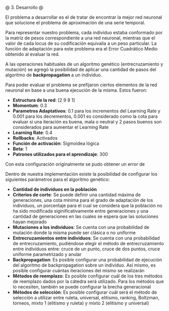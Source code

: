 @ 3. Desarrollo @

El problema a desarrollar es el de tratar de encontrar la mejor red neuronal
que solucione el problema de aproximación de una serie temporal.

Para representar nuestro problema, cada individuo estaba conformado por la matriz de pesos
correspondiente a una red neuronal, mientras que el valor de cada locus de su codificación
equivalía a un peso particular.
La función de adaptación para este problema era el Error Cuadrático Medio obtenido al evaluar la red.

A las operaciones habituales de un algoritmo genético (entrecruzamiento y mutación) se
agregó la posibilidad de aplicar una cantidad de pasos del algoritmo de **backpropagation** a un individuo.

Para poder evaluar el problema se prefijaron ciertos elementos de la red neuronal
en base a una buena ejecución de la misma. Estos fueron:

* __Estructura de la red__: [2 9 8 1]
* __Momentum__: 0.3
* __Parametros Adaptativos__: 0.1 para los incrementos del Learning Rate y 0.001 para los decrementos,
0.001 es considerado como la cota para evaluar si una iteración es buena, mala o neutral y
2 pasos buenos son considerados para aumentar el Learning Rate
* __Learning Rate__: 0.4
* __Rollbacks__: Activados
* __Función de activación__: Sigmoidea lógica
* __Beta__: 1
* __Patrones utilizados para el aprendizaje__: 300

Con esta configuración originalmente se pudo obtener un error de

Dentro de nuestra implementación existe la posibilidad de configurar los siguientes parámetros
para el algoritmo genético:

* __Cantidad de individuos en la población__
* __Criterios de corte__: Se puede definir una cantidad máxima de generaciones,
una cota mínima para el grado de adaptación de los individuos,
un porcentaje para el cual se considera que la población no ha sido modificada
siginificativamente entre generaciones y una cantidad de generaciones en las cuales
se espera que las soluciones hayan mejorado
* __Mutaciones a los individuos__: Se cuenta con una probabilidad de mutación
donde la misma puede ser clásica o no uniforme
* __Entrecruzamientos entre individuos__: Se cuenta con una probabilidad de entrecruzamiento,
pudiéndose elegir el método de entrecruzamiento entre individuos entre:
cruce de un punto, cruce de dos puntos, cruce uniforme parametrizado y anular
* __Backpropagation__: Es posible configurar una probabilidad de ejecución
del algoritmo de backpropagation sobre un individuo. Así mismo, es posible configurar
cuántas iteraciones del mismo se realizarán
* __Métodos de reemplazo__: Es posible configurar cuál de los tres métodos de reemplazo
dados por la cátedra será utilizado. Para los métodos que lo necesiten,
también se puede configurar la brecha generacional
* __Métodos de selección__: Es posible configurar cuál será el método de selección a utilizar
entre ruleta, universal, elitismo, ranking, Boltzman, torneos, mixto 1 (elitismo y ruleta)
y mixto 2 (elitismo y universal)

